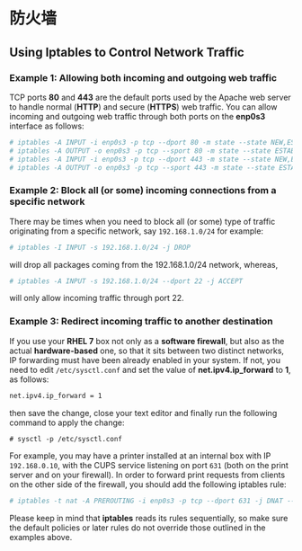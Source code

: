 # 防火墙 #



## Using Iptables to Control Network Traffic

### Example 1: Allowing both incoming and outgoing web traffic

TCP ports **80** and **443** are the default ports used by the Apache web server to handle normal (**HTTP**) and secure (**HTTPS**) web traffic. You can allow incoming and outgoing web traffic through both ports on the **enp0s3** interface as follows:

```bash
# iptables -A INPUT -i enp0s3 -p tcp --dport 80 -m state --state NEW,ESTABLISHED -j ACCEPT
# iptables -A OUTPUT -o enp0s3 -p tcp --sport 80 -m state --state ESTABLISHED -j ACCEPT
# iptables -A INPUT -i enp0s3 -p tcp --dport 443 -m state --state NEW,ESTABLISHED -j ACCEPT
# iptables -A OUTPUT -o enp0s3 -p tcp --sport 443 -m state --state ESTABLISHED -j ACCEPT
```

### Example 2: Block all (or some) incoming connections from a specific network

There may be times when you need to block all (or some) type of traffic originating from a specific network, say `192.168.1.0/24` for example:

```bash
# iptables -I INPUT -s 192.168.1.0/24 -j DROP
```

will drop all packages coming from the 192.168.1.0/24 network, whereas,

```bash
# iptables -A INPUT -s 192.168.1.0/24 --dport 22 -j ACCEPT
```

will only allow incoming traffic through port 22.

### Example 3: Redirect incoming traffic to another destination

If you use your **RHEL 7** box not only as a **software firewall**, but also as the actual **hardware-based** one, so that it sits between two distinct networks, IP forwarding must have been already enabled in your system. If not, you need to edit `/etc/sysctl.conf` and set the value of **net.ipv4.ip_forward** to **1**, as follows:

```txt
net.ipv4.ip_forward = 1
```

then save the change, close your text editor and finally run the following command to apply the change:

```txt
# sysctl -p /etc/sysctl.conf
```

For example, you may have a printer installed at an internal box with IP `192.168.0.10`, with the CUPS service listening on port `631` (both on the print server and on your firewall). In order to forward print requests from clients on the other side of the firewall, you should add the following iptables rule:

```bash
# iptables -t nat -A PREROUTING -i enp0s3 -p tcp --dport 631 -j DNAT --to 192.168.0.10:631
```

Please keep in mind that **iptables** reads its rules sequentially, so make sure the default policies or later rules do not override those outlined in the examples above.


